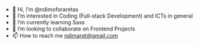 - 👋 Hi, I’m @ndimoforaretas
- 👀 I’m interested in Coding (Full-stack Development) and ICTs in general
- 🌱 I’m currently learning Sass
- 💞️ I’m looking to collaborate on Frontend Projects
- 📫 How to reach me ndimaret@gmail.com

<!---
ndimoforaretas/ndimoforaretas is a ✨ special ✨ repository because its `README.md` (this file) appears on your GitHub profile.
You can click the Preview link to take a look at your changes.
--->
